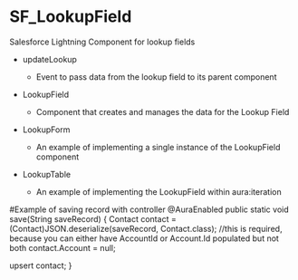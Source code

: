 # SF_LookupField
Salesforce Lightning Component for lookup fields

* updateLookup
  * Event to pass data from the lookup field to its parent component

* LookupField
  * Component that creates and manages the data for the Lookup Field
  
* LookupForm
  * An example of implementing a single instance of the LookupField component
  
* LookupTable
  * An example of implementing the LookupField within aura:iteration
  

#Example of saving record with controller
@AuraEnabled
public static void save(String saveRecord)
{
   Contact contact = (Contact)JSON.deserialize(saveRecord, Contact.class);
   //this is required, because you can either have AccountId or Account.Id populated but not both
   contact.Account = null;

   upsert contact;
}
